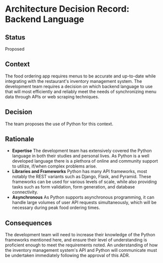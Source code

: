 # Architecture Decision Record: Backend Language

## Status

Proposed

## Context

The food ordering app requires menus to be accurate and up-to-date while integrating with the restaurant's inventory management system. The development team requires a decision on which backend language to use that will most efficiently and reliably meet the needs of synchronizing menu data through APIs or web scraping techniques.

## Decision

The team proposes the use of Python for this context.

## Rationale

- **Expertise**
  The development team has extensively covered the Python language in both their studies and personal lives. As Python is a well developed language there is a plethora of online and community support to utilize, if/when complex problems arise.
- **Libraries and Frameworks**
  Python has many API frameworks, most notably the REST variants such as Django, Flask, and Pyramid. These frameworks can be used for various levels of scale, while also providing tasks such as form validation, form generation, and database connectivity.
- **Asynchronous**
  As Python supports asynchronous programming, it can handle large volumes of user API requests simultaneously, which will be necessary during peak food ordering times.

## Consequences

The development team will need to increase their knowledge of the Python frameworks mentioned here, and ensure their level of understanding is proficient enough to meet the requirements noted. An understanding of how the inventory management system's API and Python will communicate must be undertaken immediately following the approval of this ADR.
